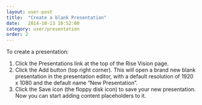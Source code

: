 ```yaml
---
layout: user-post
title:  "Create a blank Presentation"
date:   2014-10-13 10:52:00
category: user/presentation
order: 2
---
```


To create a presentation:

1. Click the Presentations link at the top of the Rise Vision page.
2. Click the Add button (top right corner).  This will open a brand new blank presentation in the presentation editor, with a default resolution of 1920 x 1080 and the default name “New Presentation”.
3. Click the Save icon (the floppy disk icon) to save your new presentation.  Now you can start adding content placeholders to it.
